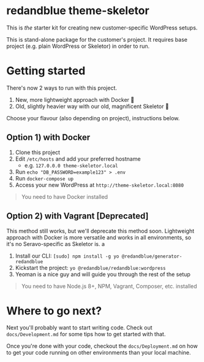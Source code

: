 # redandblue theme-skeletor

This is _the_ starter kit for creating new customer-specific WordPress setups.

This is stand-alone package for the customer's project. It requires base project (e.g. plain WordPress or Skeletor) in order to run.

# Getting started

There's now 2 ways to run with this project.

1.  New, more lightweight approach with Docker 🐳
2.  Old, slightly heavier way with our old, magnificent Skeletor 🙊

Choose your flavour (also depending on project), instructions below.

## Option 1) with Docker

1.  Clone this project
2.  Edit `/etc/hosts` and add your preferred hostname
    * e.g. `127.0.0.0 theme-skeletor.local`
3.  Run `echo "DB_PASSWORD=example123" > .env`
4.  Run `docker-compose up`
5.  Access your new WordPress at `http://theme-skeletor.local:8080`

> You need to have Docker installed

## Option 2) with Vagrant [Deprecated]

This method still works, but we'll deprecate this method soon.
Lightweight approach with Docker is more versatile and works in all environments,
so it's no Seravo-specific as Skeletor is.
a

1.  Install our CLI: `[sudo] npm install -g yo @redandblue/generator-redandblue`
2.  Kickstart the project: `yo @redandblue/redandblue:wordpress`
3.  Yeoman is a nice guy and will guide you through the rest of the setup

> You need to have Node.js 8+, NPM, Vagrant, Composer, etc. installed

# Where to go next?

Next you'll probably want to start writing code. Check out
`docs/Development.md` for some tips how to get started with that.

Once you're done with your code, checkout the `docs/Deployment.md` on
how to get your code running on other environments than your local machine.
